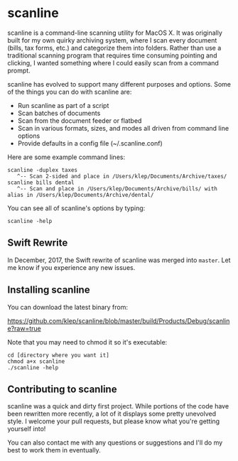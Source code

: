 scanline
========

scanline is a command-line scanning utility for MacOS X. It was originally built for my own quirky archiving system, where I scan every document (bills, tax forms, etc.) and categorize them into folders. Rather than use a traditional scanning program that requires time consuming pointing and clicking, I wanted something where I could easily scan from a command prompt.

scanline has evolved to support many different purposes and options. Some of the things you can do with scanline are:

* Run scanline as part of a script
* Scan batches of documents
* Scan from the document feeder or flatbed
* Scan in various formats, sizes, and modes all driven from command line options
* Provide defaults in a config file (~/.scanline.conf)

Here are some example command lines:

```
scanline -duplex taxes
   ^-- Scan 2-sided and place in /Users/klep/Documents/Archive/taxes/
scanline bills dental
   ^-- Scan and place in /Users/klep/Documents/Archive/bills/ with alias in /Users/klep/Documents/Archive/dental/
```
   
You can see all of scanline's options by typing:

```
scanline -help
```

## Swift Rewrite

In December, 2017, the Swift rewrite of scanline was merged into `master`. Let me know if you experience any new issues.

## Installing scanline

You can download the latest binary from:

https://github.com/klep/scanline/blob/master/build/Products/Debug/scanline?raw=true

Note that you may need to chmod it so it's executable:

```
cd [directory where you want it]
chmod a+x scanline
./scanline -help
```

## Contributing to scanline

scanline was a quick and dirty first project. While portions of the code have been rewritten more recently, a lot of it displays some pretty unevolved style. I welcome your pull requests, but please know what you're getting yourself into!

You can also contact me with any questions or suggestions and I'll do my best to work them in eventually.




